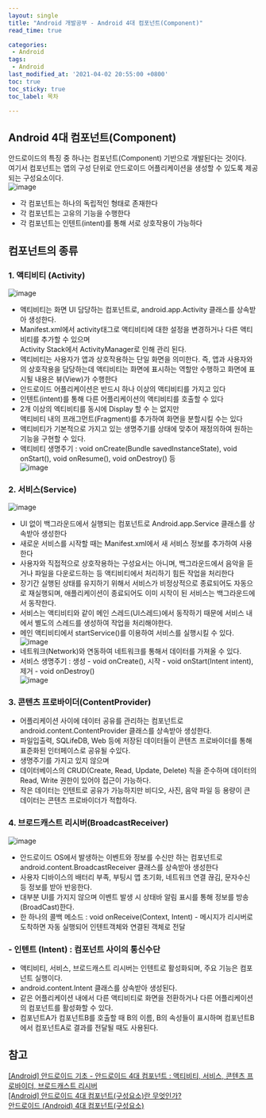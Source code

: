 ```yaml
---
layout: single
title: "Android 개발공부 - Android 4대 컴포넌트(Component)"
read_time: true

categories: 
 - Android
tags: 
 - Android
last_modified_at: '2021-04-02 20:55:00 +0800'
toc: true
toc_sticky: true
toc_label: 목차

---
```

## Android 4대 컴포넌트(Component)    
안드로이드의 특징 중 하나는 컴포넌트(Component) 기반으로 개발된다는 것이다.   
여기서 컴포넌트는 앱의 구성 단위로 안드로이드 어플리케이션을 생성할 수 있도록 제공되는 구성요소이다.   
![image](https://user-images.githubusercontent.com/66898243/113412456-4b9f5000-93f3-11eb-9776-0d21240e8aaf.png)   
- 각 컴포넌트는 하나의 독립적인 형태로 존재한다   
- 각 컴포넌트는 고유의 기능을 수행한다   
- 각 컴포넌트는 인텐트(intent)를 통해 서로 상호작용이 가능하다   

## 컴포넌트의 종류   

### 1. 액티비티 (Activity)   
![image](https://user-images.githubusercontent.com/66898243/113414204-65db2d00-93f7-11eb-8000-1691b33c8088.png)   
- 액티비티는 화면 UI 담당하는 컴포넌트로, android.app.Activity 클래스를 상속받아 생성한다.   
- Manifest.xml에서 activity태그로 액티비티에 대한 설정을 변경하거나 다른 액티비티를 추가할 수 있으며    
  Activity Stack에서 ActivityManager로 인해 관리 된다.   
- 액티비티는 사용자가 앱과 상호작용하는 단일 화면을 의미한다. 즉, 앱과 사용자와의 상호작용을 담당하는데 
  액티비티는 화면에 표시하는 역할만 수행하고 화면에 표시될 내용은 뷰(View)가 수행한다
- 안드로이드 어플리케이션은 반드시 하나 이상의 액티비티를 가지고 있다   
- 인텐트(intent)를 통해 다른 어플리케이션의 액티비티를 호출할 수 있다   
- 2개 이상의 엑티비티를 동시에 Display 할 수 는 없지만    
  액티비티 내의 프래그먼트(Fragment)를 추가하여 화면을 분할시킬 수는 있다   
- 액티비티가 기본적으로 가지고 있는 생명주기를 상태에 맞추어 재정의하여 원하는 기능을 구현할 수 있다.   
- 액티비티 생명주기 : void onCreate(Bundle savedInstanceState), void onStart(), void onResume(), void onDestroy() 등   
![image](https://user-images.githubusercontent.com/66898243/113414998-39c0ab80-93f9-11eb-9203-56d393d44ff9.png)   

### 2. 서비스(Service)      
![image](https://user-images.githubusercontent.com/66898243/113414517-24974d00-93f8-11eb-848b-42f17b98d786.png)    
- UI 없이 백그라운드에서 실행되는 컴포넌트로 Android.app.Service 클래스를 상속받아 생성한다    
- 새로운 서비스를 시작할 때는 Manifest.xml에서 새 서비스 정보를 추가하여 사용한다   
- 사용자와 직접적으로 상호작용하는 구성요서는 아니며, 백그라운드에서 음악을 듣거나 파일을 다운로드하는 등 액티비티에서 처리하기 힘든 작업을 처리한다   
- 장기간 실행된 상태를 유지하기 위해서 서비스가 비정상적으로 종료되어도 자동으로 재실행되며, 애플리케이션이 종료되어도 이미 시작이 된 서비스는 백그라운드에서 동작한다.   
- 서비스는 액티비티와 같이 메인 스레드(UI스레드)에서 동작하기 때문에 서비스 내에서 별도의 스레드를 생성하여 작업을 처리해야한다.   
- 메인 액티비티에서 startService()를 이용하여 서비스를 실행시킬 수 있다.      
![image](https://user-images.githubusercontent.com/66898243/113417974-83ac9000-93ff-11eb-8cc3-153b668b44f7.png)      
- 네트워크(Network)와 연동하여 네트워크를 통해서 데이터를 가져올 수 있다.   
- 서비스 생명주기 :  생성 -  void onCreate(), 시작  - void onStart(Intent intent), 제거 - void onDestroy()   
![image](https://user-images.githubusercontent.com/66898243/113417982-87401700-93ff-11eb-85b7-f3fd8f6d02df.png)   

### 3. 콘텐츠 프로바이더(ContentProvider)   
- 어플리케이션 사이에 데이터 공유를 관리하는 컴포넌트로 android.content.ContentProvider 클래스를 상속받아 생성한다.   
- 파일입출력, SQLifeDB, Web 등에 저장된 데이터들이 콘텐츠 프로바이더를 통해 표준화된 인터페이스로 공유될 수있다.   
- 생명주기를 가지고 있지 않으며   
- 데이터베이스의 CRUD(Create, Read, Update, Delete) 칙을 준수하며 데이터의 Read, Write 권한이 있어야 접근이 가능하다.   
- 작은 데이터는 인텐트로 공유가 가능하지만 비디오, 사진, 음악 파일 등 용량이 큰 데이터는 콘텐츠 프로바이더가 적합하다.   

### 4. 브로드캐스트 리시버(BroadcastReceiver)   
![image](https://user-images.githubusercontent.com/66898243/113417997-8effbb80-93ff-11eb-99cd-07a99dbaaf75.png)   
- 안드로이드 OS에서 발생하는 이벤트와 정보를 수신만 하는 컴포넌트로    
  android.content.BroadcastReceiver 클래스를 상속받아 생성한다   
- 사용자 디바이스의 배터리 부족, 부팅시 앱 초기화, 네트워크 연결 끊김, 문자수신 등 정보를 받아 반응한다.   
- 대부분 UI를 가지지 않으며 이벤트 발생 시 상태바 알림 표시를 통해 정보를 방송(BroadCast)한다.   
- 한 하나의 콜백 메소드 : void onReceive(Context, Intent) - 메시지가 리시버로 도착하면 자동 실행되어 인텐트객체와 연결된 객체로 전달   

### - 인텐트 (Intent) : 컴포넌트 사이의 통신수단   
- 액티비티, 서비스, 브로드캐스트 리시버는 인텐트로 활성화되며, 주요 기능은 컴포넌트 실행이다.   
- android.content.Intent 클래스를 상속받아 생성된다.   
- 같은 어플리케이션 내에서 다른 액티비티로 화면을 전환하거나 다른 어플리케이션의 컴포넌트를 활성화할 수 있다.   
- 컴포넌트A가 컴포넌트B를 호출할 때 B의 이름, B의 속성들이 표시하며 컴포넌트B에서 컴포넌트A로 결과를 전달될 때도 사용된다.   



## 참고   
[[Android] 안드로이드 기초 - 안드로이드 4대 컴포넌트 : 액티비티, 서비스, 콘텐츠 프로바이더, 브로드캐스트 리시버](https://4z7l.github.io/2020/07/08/android-4-component.html)   
[[Android] 안드로이드 4대 컴포넌트(구성요소)란 무엇인가?](https://coding-factory.tistory.com/205)   
[안드로이드 (Android) 4대 컴포넌트(구성요소)](https://velog.io/@jojo_devstory/%EC%95%88%EB%93%9C%EB%A1%9C%EC%9D%B4%EB%93%9C-Android-4%EB%8C%80-%EC%BB%B4%ED%8F%AC%EB%84%8C%ED%8A%B8)